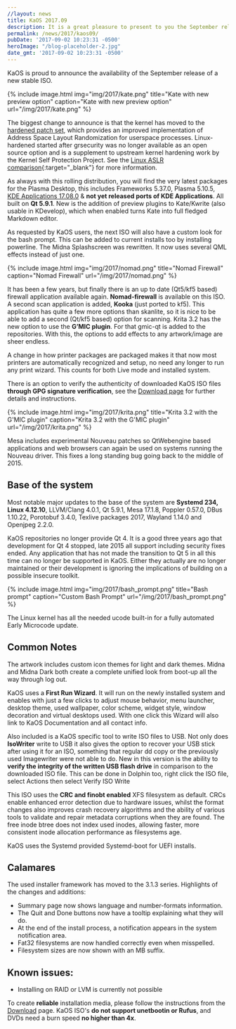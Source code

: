 ```yaml
---
//layout: news
title: KaOS 2017.09
description: It is a great pleasure to present to you the September release of a new stable ISO.
permalink: /news/2017/kaos09/
pubDate: '2017-09-02 10:23:31 -0500'
heroImage: "/blog-placeholder-2.jpg"
date_gmt: '2017-09-02 10:23:31 -0500'
---
```

KaOS is proud to announce the availability of the September release of a new stable ISO.

{% include image.html
            img="img/2017/kate.png"
            title="Kate with new preview option"
            caption="Kate with new preview option"
            url="/img/2017/kate.png" %}

The biggest change to announce is that the kernel has moved to the [hardened patch set](https://github.com/copperhead/linux-hardened/), which provides an improved implementation of Address Space Layout Randomization for userspace processes. Linux-hardened started after grsecurity was no longer available as an open source option and is a supplement to upstream kernel hardening work by the Kernel Self Protection Project. See the [Linux ASLR comparison](https://gist.github.com/thestinger/b43b460cfccfade51b5a2220a0550c35){:target="_blank"} for more information.            

As always with this rolling distribution, you will find the very latest packages for the Plasma Desktop, this includes Frameworks 5.37.0, Plasma 5.10.5, [KDE Applications 17.08.0](https://www.kde.org/announcements/announce-applications-17.08.0.php) & **not yet released ports of KDE Applications**. All built on **Qt 5.9.1**.  New is the addition of preview plugins to Kate/Kwrite (also usable in KDevelop), which when enabled turns Kate into full fledged Markdown editor.

As requested by KaOS users, the next ISO will also have a custom look for the bash prompt. This can be added to current installs too by installing powerline.  The Midna Splashscreen was rewritten. It now uses several QML effects instead of just one.

{% include image.html
            img="img/2017/nomad.png"
            title="Nomad Firewall"
            caption="Nomad Firewall"
            url="/img/2017/nomad.png" %}

It has been a few years, but finally there is an up to date (Qt5/kf5 based) firewall application available again. **Nomad-firewall** is available on this ISO.  A second scan application is added, **Kooka** (just ported to kf5). This application has quite a few more options than skanlite, so it is nice to be able to add a second (Qt/kf5 based) option for scanning.  Krita 3.2 has the new option to use the **G’MIC plugin**. For that gmic-qt is added to the repositories. With this, the options to add effects to any artwork/image are sheer endless.

A change in how printer packages are packaged makes it that now most printers are automatically recognized and setup, no need any longer to run any print wizard.  This counts for both Live mode and installed system.
            
There is an option to verify the authenticity of downloaded KaOS ISO files **through GPG signature verification**, see the [Download page](https://kaosx.us/pages/download/#authenticity-check) for further details and instructions.

{% include image.html
            img="img/2017/krita.png"
            title="Krita 3.2 with the G'MIC plugin"
            caption="Krita 3.2 with the G'MIC plugin"
            url="/img/2017/krita.png" %}

Mesa includes experimental Nouveau patches so QtWebengine based applications and web browsers can again be used on systems running the Nouveau driver. This fixes a long standing bug going back to the middle of 2015.

## Base of the system
Most notable major updates to the base of the system are **Systemd 234, Linux 4.12.10**, LLVM/Clang 4.0.1, Qt 5.9.1, Mesa 17.1.8, Poppler 0.57.0, DBus 1.10.22, Porotobuf 3.4.0, Texlive packages 2017, Wayland 1.14.0 and Openjpeg 2.2.0.

KaOS repositories no longer provide Qt 4. It is a good three years ago that development for Qt 4 stopped, late 2015 all support including security fixes ended. Any application that has not made the transition to Qt 5 in all this time can no longer be supported in KaOS. Either they actually are no longer maintained or their development is ignoring the implications of building on a possible insecure toolkit.

{% include image.html
            img="img/2017/bash_prompt.png"
            title="Bash prompt"
            caption="Custom Bash Prompt"
            url="/img/2017/bash_prompt.png" %}

The Linux kernel has all the needed ucode built-in for a fully automated Early Microcode update. 

## Common Notes
The artwork includes custom icon themes for light and dark themes. Midna and Midna Dark both create a complete unified look from boot-up all the way through log out.

KaOS uses a **First Run Wizard**. It will run on the newly installed system and enables with just a few clicks to adjust mouse behavior, menu launcher, desktop theme, used wallpaper, color scheme, widget style, window decoration and virtual desktops used. With one click this Wizard will also link to KaOS Documentation and all contact info.

Also included is a KaOS specific tool to write ISO files to USB. Not only does **IsoWriter** write to USB it also gives the option to recover your USB stick after using it for an ISO, something that regular dd copy or the previously used Imagewriter were not able to do.  New in this version is the ability to **verify the integrity of the written USB flash drive** in comparison to the downloaded ISO file.  This can be done in Dolphin too, right click the ISO file, select Actions then select Verify ISO Write 

This ISO uses the **CRC and finobt enabled** XFS filesystem as default. CRCs enable enhanced error detection due to hardware issues, whilst the format changes also improves crash recovery algorithms and the ability of various tools to validate and repair metadata corruptions when they are found. The free inode btree does not index used inodes, allowing faster, more consistent inode allocation performance as filesystems age.

KaOS uses the Systemd provided Systemd-boot for UEFI installs.

## Calamares
The used installer framework has moved to the 3.1.3 series. Highlights of the changes and additions:

* Summary page now shows language and number-formats information.
* The Quit and Done buttons now have a tooltip explaining what they will do.
* At the end of the install process, a notification appears in the system notification area.
* Fat32 filesystems are now handled correctly even when misspelled.
* Filesystem sizes are now shown with an MB suffix.

## Known issues:
* Installing on RAID or LVM is currently not possible

To create **reliable** installation media, please follow the instructions from the [Download](http://kaosx.us/download/) page. KaOS ISO's **do not support unetbootin or Rufus**, and DVDs need a burn speed **no higher than 4x**.
